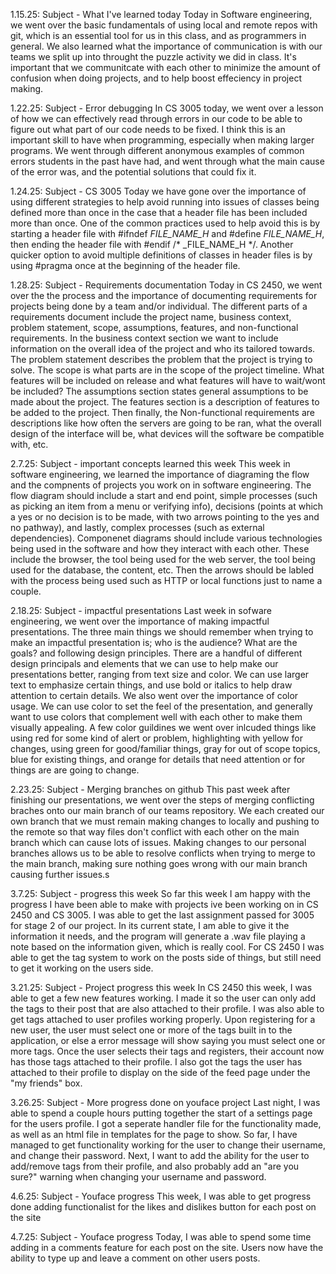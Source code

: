 1.15.25: Subject - What I've learned today
    Today in Software engineering, we went over the basic fundamentals of using local and remote repos with git, which is an essential tool for us in this class, and as programmers in general. We also learned what the importance of communication is with our teams we split up into throught the puzzle activity we did in class. It's important that we communitcate with each other to minimize the amount of confusion when doing projects, and to help boost effeciency in project making.

1.22.25: Subject - Error debugging
    In CS 3005 today, we went over a lesson of how we can effectively read through errors in our code to be able to figure out what part of our code needs to be fixed. I think this is an important skill to have when programming, especially when making larger programs. We went through different anonymous examples of common errors students in the past have had, and went through what the main cause of the error was, and the potential solutions that could fix it.

1.24.25: Subject - CS 3005
    Today we have gone over the importance of using different strategies to help avoid running into issues of classes being defined more than once in the case that a header file has been included more than once. One of the common practices used to help avoid this is by starting a header file with #ifndef _FILE_NAME_H_ and #define _FILE_NAME_H_, then ending the header file with #endif /* _FILE_NAME_H */. Another quicker option to avoid multiple definitions of classes in header files is by using #pragma once at the beginning of the header file.

1.28.25: Subject - Requirements documentation
    Today in CS 2450, we went over the the process and the importance of documenting requirements for projects being done by a team and/or individual. The different parts of a requirements document include the project name, business context, problem statement, scope, assumptions, features, and non-functional requirements. In the business context section we want to include information on the overall idea of the project and who its tailored towards. The problem statement describes the problem that the project is trying to solve. The scope is what parts are in the scope of the project timeline. What features will be included on release and what features will have to wait/wont be included? The assumptions section states general assumptions to be made about the project. The features section is a description of features to be added to the project. Then finally, the Non-functional requirements are descriptions like how often the servers are going to be ran, what the overall design of the interface will be, what devices will the software be compatible with, etc.

2.7.25: Subject - important concepts learned this week
    This week in software engineering, we learned the importance of diagraming the flow and the compnents of projects you work on in software engineering. The flow diagram should include a start and end point, simple processes (such as picking an item from a menu or verifying info), decisions (points at which a yes or no decision is to be made, with two arrows pointing to the yes and no pathway), and lastly, complex processes (such as external dependencies). Componenet diagrams should include various technologies being used in the software and how they interact with each other. These include the browser, the tool being used for the web server, the tool being used for the database, the content, etc. Then the arrows should be labled with the process being used such as HTTP or local functions just to name a couple.

2.18.25: Subject - impactful presentations
    Last week in sofware engineering, we went over the importance of making impactful presentations. The three main things we should remember when trying to make an impactful presentation is; who is the audience? What are the goals? and following design principles. There are a handful of different design principals and elements that we can use to help make our presentations better, ranging from text size and color. We can use larger text to emphasize certain things, and use bold or italics to help draw attention to certain details. We also went over the importance of color usage. We can use color to set the feel of the presentation, and generally want to use colors that complement well with each other to make them visually appealing. A few color guildines we went over inlcuded things like using red for some kind of alert or problem, highlighting with yellow for changes, using green for good/familiar things, gray for out of scope topics, blue for existing things, and orange for details that need attention or for things are are going to change.

2.23.25: Subject - Merging branches on github
    This past week after finishing our presentations, we went over the steps of merging conflicting braches onto our main branch of our teams repository. We each created our own branch that we must remain making changes to locally and pushing to the remote so that way files don't conflict with each other on the main branch which can cause lots of issues. Making changes to our personal branches allows us to be able to resolve conflicts when trying to merge to the main branch, making sure nothing goes wrong with our main branch causing further issues.s

3.7.25: Subject - progress this week
    So far this week I am happy with the progress I have been able to make with projects ive been working on in CS 2450 and CS 3005. I was able to get the last assignment passed for 3005 for stage 2 of our project. In its current state, I am able to give it the information it needs, and the program will generate a .wav file playing a note based on the information given, which is really cool. For CS 2450 I was able to get the tag system to work on the posts side of things, but still need to get it working on the users side.

3.21.25: Subject - Project progress this week
    In CS 2450 this week, I was able to get a few new features working. I made it so the user can only add the tags to their post that are also attached to their profile. I was also able to get tags attached to user profiles working properly. Upon registering for a new user, the user must select one or more of the tags built in to the application, or else a error message will show saying you must select one or more tags. Once the user selects their tags and registers, their account now has those tags attached to their profile. I also got the tags the user has attached to their profile to display on the side of the feed page under the "my friends" box.

3.26.25: Subject - More progress done on youface project
    Last night, I was able to spend a couple hours putting together the start of a settings page for the users profile. I got a seperate handler file for the functionality made, as well as an html file in templates for the page to show. So far, I have managed to get functionality working for the user to change their username, and change their password. Next, I want to add the ability for the user to add/remove tags from their profile, and also probably add an "are you sure?" warning when changing your username and password.

4.6.25: Subject - Youface progress
    This week, I was able to get progress done adding functionalist for the likes and dislikes button for each post on the site

4.7.25: Subject - Youface progress
    Today, I was able to spend some time adding in a comments feature for each post on the site. Users now have the ability to type up and leave a comment on other users posts.